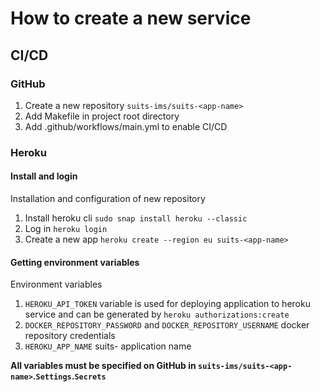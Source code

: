 # How to create a new service

## CI/CD

### GitHub

1. Create a new repository `suits-ims/suits-<app-name>`
2. Add Makefile in project root directory
3. Add .github/workflows/main.yml to enable CI/CD

### Heroku

#### Install and login

Installation and configuration of new repository 
1. Install heroku cli `sudo snap install heroku --classic`
2. Log in `heroku login`
3. Create a new app `heroku create --region eu suits-<app-name>`

#### Getting environment variables

Environment variables

1. `HEROKU_API_TOKEN` variable is used for deploying application to heroku service 
and can be generated by `heroku authorizations:create`
2. `DOCKER_REPOSITORY_PASSWORD` and `DOCKER_REPOSITORY_USERNAME` docker repository credentials
3. `HEROKU_APP_NAME` suits-<app-name> application name

**All variables must be specified on GitHub in `suits-ims/suits-<app-name>`.`Settings`.`Secrets`**

